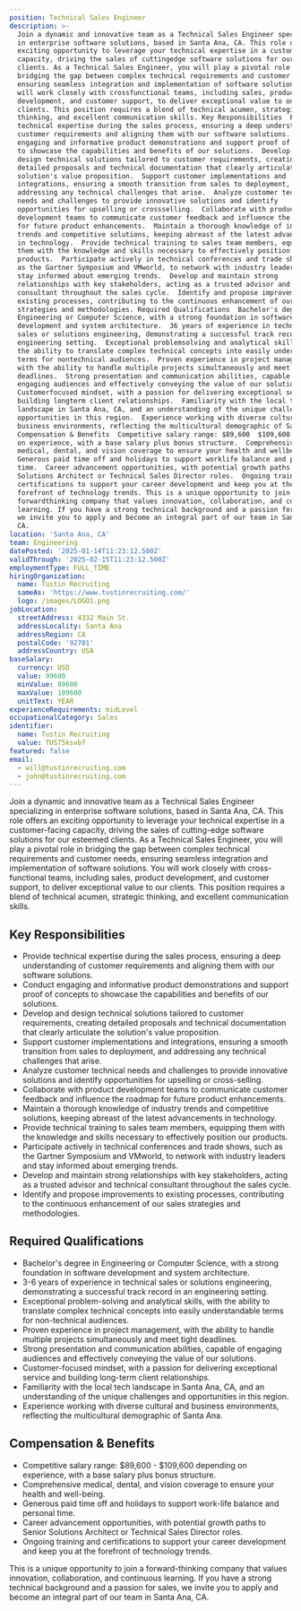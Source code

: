 ```yaml
---
position: Technical Sales Engineer
description: >-
  Join a dynamic and innovative team as a Technical Sales Engineer specializing
  in enterprise software solutions, based in Santa Ana, CA. This role offers an
  exciting opportunity to leverage your technical expertise in a customerfacing
  capacity, driving the sales of cuttingedge software solutions for our esteemed
  clients. As a Technical Sales Engineer, you will play a pivotal role in
  bridging the gap between complex technical requirements and customer needs,
  ensuring seamless integration and implementation of software solutions. You
  will work closely with crossfunctional teams, including sales, product
  development, and customer support, to deliver exceptional value to our
  clients. This position requires a blend of technical acumen, strategic
  thinking, and excellent communication skills. Key Responsibilities  Provide
  technical expertise during the sales process, ensuring a deep understanding of
  customer requirements and aligning them with our software solutions.  Conduct
  engaging and informative product demonstrations and support proof of concepts
  to showcase the capabilities and benefits of our solutions.  Develop and
  design technical solutions tailored to customer requirements, creating
  detailed proposals and technical documentation that clearly articulate the
  solution's value proposition.  Support customer implementations and
  integrations, ensuring a smooth transition from sales to deployment, and
  addressing any technical challenges that arise.  Analyze customer technical
  needs and challenges to provide innovative solutions and identify
  opportunities for upselling or crossselling.  Collaborate with product
  development teams to communicate customer feedback and influence the roadmap
  for future product enhancements.  Maintain a thorough knowledge of industry
  trends and competitive solutions, keeping abreast of the latest advancements
  in technology.  Provide technical training to sales team members, equipping
  them with the knowledge and skills necessary to effectively position our
  products.  Participate actively in technical conferences and trade shows, such
  as the Gartner Symposium and VMworld, to network with industry leaders and
  stay informed about emerging trends.  Develop and maintain strong
  relationships with key stakeholders, acting as a trusted advisor and technical
  consultant throughout the sales cycle.  Identify and propose improvements to
  existing processes, contributing to the continuous enhancement of our sales
  strategies and methodologies. Required Qualifications  Bachelor's degree in
  Engineering or Computer Science, with a strong foundation in software
  development and system architecture.  36 years of experience in technical
  sales or solutions engineering, demonstrating a successful track record in an
  engineering setting.  Exceptional problemsolving and analytical skills, with
  the ability to translate complex technical concepts into easily understandable
  terms for nontechnical audiences.  Proven experience in project management,
  with the ability to handle multiple projects simultaneously and meet tight
  deadlines.  Strong presentation and communication abilities, capable of
  engaging audiences and effectively conveying the value of our solutions. 
  Customerfocused mindset, with a passion for delivering exceptional service and
  building longterm client relationships.  Familiarity with the local tech
  landscape in Santa Ana, CA, and an understanding of the unique challenges and
  opportunities in this region.  Experience working with diverse cultural and
  business environments, reflecting the multicultural demographic of Santa Ana.
  Compensation & Benefits  Competitive salary range: $89,600  $109,600 depending
  on experience, with a base salary plus bonus structure.  Comprehensive
  medical, dental, and vision coverage to ensure your health and wellbeing. 
  Generous paid time off and holidays to support worklife balance and personal
  time.  Career advancement opportunities, with potential growth paths to Senior
  Solutions Architect or Technical Sales Director roles.  Ongoing training and
  certifications to support your career development and keep you at the
  forefront of technology trends. This is a unique opportunity to join a
  forwardthinking company that values innovation, collaboration, and continuous
  learning. If you have a strong technical background and a passion for sales,
  we invite you to apply and become an integral part of our team in Santa Ana,
  CA.
location: 'Santa Ana, CA'
team: Engineering
datePosted: '2025-01-14T11:23:12.500Z'
validThrough: '2025-02-15T11:23:12.500Z'
employmentType: FULL_TIME
hiringOrganization:
  name: Tustin Recruiting
  sameAs: 'https://www.tustinrecruiting.com/'
  logo: /images/LOGO1.png
jobLocation:
  streetAddress: 4332 Main St.
  addressLocality: Santa Ana
  addressRegion: CA
  postalCode: '92701'
  addressCountry: USA
baseSalary:
  currency: USD
  value: 99600
  minValue: 89600
  maxValue: 109600
  unitText: YEAR
experienceRequirements: midLevel
occupationalCategory: Sales
identifier:
  name: Tustin Recruiting
  value: TUST5ksvbf
featured: false
email:
  - will@tustinrecruiting.com
  - john@tustinrecruiting.com
---
```




Join a dynamic and innovative team as a Technical Sales Engineer specializing in enterprise software solutions, based in Santa Ana, CA. This role offers an exciting opportunity to leverage your technical expertise in a customer-facing capacity, driving the sales of cutting-edge software solutions for our esteemed clients. As a Technical Sales Engineer, you will play a pivotal role in bridging the gap between complex technical requirements and customer needs, ensuring seamless integration and implementation of software solutions. You will work closely with cross-functional teams, including sales, product development, and customer support, to deliver exceptional value to our clients. This position requires a blend of technical acumen, strategic thinking, and excellent communication skills.

## Key Responsibilities

- Provide technical expertise during the sales process, ensuring a deep understanding of customer requirements and aligning them with our software solutions. 
- Conduct engaging and informative product demonstrations and support proof of concepts to showcase the capabilities and benefits of our solutions.
- Develop and design technical solutions tailored to customer requirements, creating detailed proposals and technical documentation that clearly articulate the solution's value proposition.
- Support customer implementations and integrations, ensuring a smooth transition from sales to deployment, and addressing any technical challenges that arise.
- Analyze customer technical needs and challenges to provide innovative solutions and identify opportunities for upselling or cross-selling.
- Collaborate with product development teams to communicate customer feedback and influence the roadmap for future product enhancements.
- Maintain a thorough knowledge of industry trends and competitive solutions, keeping abreast of the latest advancements in technology.
- Provide technical training to sales team members, equipping them with the knowledge and skills necessary to effectively position our products.
- Participate actively in technical conferences and trade shows, such as the Gartner Symposium and VMworld, to network with industry leaders and stay informed about emerging trends.
- Develop and maintain strong relationships with key stakeholders, acting as a trusted advisor and technical consultant throughout the sales cycle.
- Identify and propose improvements to existing processes, contributing to the continuous enhancement of our sales strategies and methodologies.

## Required Qualifications

- Bachelor's degree in Engineering or Computer Science, with a strong foundation in software development and system architecture.
- 3-6 years of experience in technical sales or solutions engineering, demonstrating a successful track record in an engineering setting.
- Exceptional problem-solving and analytical skills, with the ability to translate complex technical concepts into easily understandable terms for non-technical audiences.
- Proven experience in project management, with the ability to handle multiple projects simultaneously and meet tight deadlines.
- Strong presentation and communication abilities, capable of engaging audiences and effectively conveying the value of our solutions.
- Customer-focused mindset, with a passion for delivering exceptional service and building long-term client relationships.
- Familiarity with the local tech landscape in Santa Ana, CA, and an understanding of the unique challenges and opportunities in this region.
- Experience working with diverse cultural and business environments, reflecting the multicultural demographic of Santa Ana.

## Compensation & Benefits

- Competitive salary range: $89,600 - $109,600 depending on experience, with a base salary plus bonus structure.
- Comprehensive medical, dental, and vision coverage to ensure your health and well-being.
- Generous paid time off and holidays to support work-life balance and personal time.
- Career advancement opportunities, with potential growth paths to Senior Solutions Architect or Technical Sales Director roles.
- Ongoing training and certifications to support your career development and keep you at the forefront of technology trends.

This is a unique opportunity to join a forward-thinking company that values innovation, collaboration, and continuous learning. If you have a strong technical background and a passion for sales, we invite you to apply and become an integral part of our team in Santa Ana, CA.

